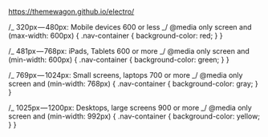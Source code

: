 https://themewagon.github.io/electro/

/_ 320px — 480px: Mobile devices
600 or less _/
@media only screen and (max-width: 600px) {
.nav-container {
background-color: red;
}
}

/_ 481px — 768px: iPads, Tablets
600 or more _/
@media only screen and (min-width: 600px) {
.nav-container {
background-color: green;
}
}

/_ 769px — 1024px: Small screens, laptops
700 or more _/
@media only screen and (min-width: 768px) {
.nav-container {
background-color: gray;
}
}

/_ 1025px — 1200px: Desktops, large screens
900 or more _/
@media only screen and (min-width: 992px) {
.nav-container {
background-color: yellow;
}
}
